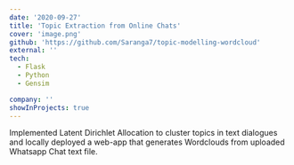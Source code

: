 ```yaml
---
date: '2020-09-27'
title: 'Topic Extraction from Online Chats'
cover: 'image.png'
github: 'https://github.com/Saranga7/topic-modelling-wordcloud'
external: ''
tech:
  - Flask
  - Python
  - Gensim

company: ''
showInProjects: true
---
```


Implemented Latent Dirichlet Allocation to cluster topics in text dialogues and locally deployed a web-app that generates Wordclouds from uploaded Whatsapp Chat text file.